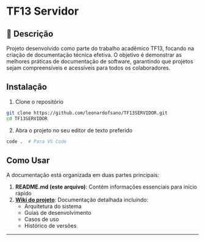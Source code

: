 # TF13 Servidor

## 📝 Descrição
Projeto desenvolvido como parte do trabalho acadêmico TF13, focando na criação de documentação técnica efetiva. O objetivo é demonstrar as melhores práticas de documentação de software, garantindo que projetos sejam compreensíveis e acessíveis para todos os colaboradores.

##  Instalação

1. Clone o repositório
```bash
git clone https://github.com/leonardofsano/TF13SERVIDOR.git
cd TF13SERVIDOR
```

2. Abra o projeto no seu editor de texto preferido
```bash
code .  # Para VS Code
```

##  Como Usar
A documentação está organizada em duas partes principais:

1. **README.md (este arquivo)**: Contém informações essenciais para início rápido
2. **[Wiki do projeto](https://github.com/leonardofsano/TF13SERVIDOR/wiki)**: Documentação detalhada incluindo:
   - Arquitetura do sistema
   - Guias de desenvolvimento
   - Casos de uso
   - Histórico de versões


---


